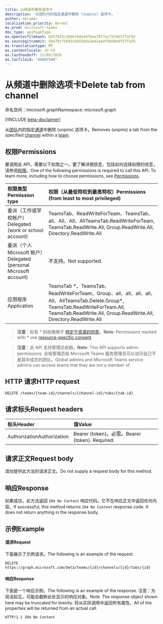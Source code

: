 ```yaml
---
title: 从频道中删除选项卡
description: '从团队内的指定通道中删除 (unpins) 选项卡。 '
author: nkramer
localization_priority: Normal
ms.prod: microsoft-teams
doc_type: apiPageType
ms.openlocfilehash: b557925c39de7b0ea976ea78f7ac75fd657faf92
ms.sourcegitcommit: 59e79cf2693cbb550da3e61eb4f68d9e0f57faf6
ms.translationtype: MT
ms.contentlocale: zh-CN
ms.lasthandoff: 12/09/2020
ms.locfileid: "49607540"
---
```

# <a name="delete-tab-from-channel"></a><span data-ttu-id="10452-103">从频道中删除选项卡</span><span class="sxs-lookup"><span data-stu-id="10452-103">Delete tab from channel</span></span>

<span data-ttu-id="10452-104">命名空间：microsoft.graph</span><span class="sxs-lookup"><span data-stu-id="10452-104">Namespace: microsoft.graph</span></span>

[!INCLUDE [beta-disclaimer](../../includes/beta-disclaimer.md)]

<span data-ttu-id="10452-105">从[团队](../resources/team.md)内的指定[通道](../resources/channel.md)中删除 (unpins) 选项卡。</span><span class="sxs-lookup"><span data-stu-id="10452-105">Removes (unpins) a tab from the specified [channel](../resources/channel.md) within a [team](../resources/team.md).</span></span> 

## <a name="permissions"></a><span data-ttu-id="10452-106">权限</span><span class="sxs-lookup"><span data-stu-id="10452-106">Permissions</span></span>
<span data-ttu-id="10452-p101">要调用此 API，需要以下权限之一。要了解详细信息，包括如何选择权限的信息，请参阅[权限](/graph/permissions-reference)。</span><span class="sxs-lookup"><span data-stu-id="10452-p101">One of the following permissions is required to call this API. To learn more, including how to choose permissions, see [Permissions](/graph/permissions-reference).</span></span>

|<span data-ttu-id="10452-109">权限类型</span><span class="sxs-lookup"><span data-stu-id="10452-109">Permission type</span></span>      | <span data-ttu-id="10452-110">权限（从最低特权到最高特权）</span><span class="sxs-lookup"><span data-stu-id="10452-110">Permissions (from least to most privileged)</span></span>              |
|:--------------------|:---------------------------------------------------------|
|<span data-ttu-id="10452-111">委派（工作或学校帐户）</span><span class="sxs-lookup"><span data-stu-id="10452-111">Delegated (work or school account)</span></span> |  <span data-ttu-id="10452-112">TeamsTab、ReadWriteForTeam、TeamsTab、all、All、All、All</span><span class="sxs-lookup"><span data-stu-id="10452-112">TeamsTab.ReadWriteForTeam, TeamsTab.ReadWrite.All, Group.ReadWrite.All, Directory.ReadWrite.All</span></span> |
|<span data-ttu-id="10452-113">委派（个人 Microsoft 帐户）</span><span class="sxs-lookup"><span data-stu-id="10452-113">Delegated (personal Microsoft account)</span></span> | <span data-ttu-id="10452-114">不支持。</span><span class="sxs-lookup"><span data-stu-id="10452-114">Not supported.</span></span>    |
|<span data-ttu-id="10452-115">应用程序</span><span class="sxs-lookup"><span data-stu-id="10452-115">Application</span></span> | <span data-ttu-id="10452-116">TeamsTab \*、TeamsTab、ReadWriteForTeam、Group、all、all、all、all、All、All</span><span class="sxs-lookup"><span data-stu-id="10452-116">TeamsTab.Delete.Group\*, TeamsTab.ReadWriteForTeam.All, TeamsTab.ReadWrite.All, Group.ReadWrite.All, Directory.ReadWrite.All</span></span> |

> <span data-ttu-id="10452-117">**注意**：标有 \* 的权限用于 [特定于资源的同意]( https://aka.ms/teams-rsc)。</span><span class="sxs-lookup"><span data-stu-id="10452-117">**Note**: Permissions marked with \* use [resource-specific consent]( https://aka.ms/teams-rsc).</span></span>

> <span data-ttu-id="10452-118">**注意**：此 API 支持管理员权限。</span><span class="sxs-lookup"><span data-stu-id="10452-118">**Note**: This API supports admin permissions.</span></span> <span data-ttu-id="10452-119">全局管理员和 Microsoft Teams 服务管理员可以访问自己不是其中成员的团队。</span><span class="sxs-lookup"><span data-stu-id="10452-119">Global admins and Microsoft Teams service admins can access teams that they are not a member of.</span></span>

## <a name="http-request"></a><span data-ttu-id="10452-120">HTTP 请求</span><span class="sxs-lookup"><span data-stu-id="10452-120">HTTP request</span></span>
<!-- { "blockType": "ignored" } -->
```http
DELETE /teams/{team-id}/channels/{channel-id}/tabs/{tab-id}
```

## <a name="request-headers"></a><span data-ttu-id="10452-121">请求标头</span><span class="sxs-lookup"><span data-stu-id="10452-121">Request headers</span></span>
| <span data-ttu-id="10452-122">标头</span><span class="sxs-lookup"><span data-stu-id="10452-122">Header</span></span>       | <span data-ttu-id="10452-123">值</span><span class="sxs-lookup"><span data-stu-id="10452-123">Value</span></span> |
|:---------------|:--------|
| <span data-ttu-id="10452-124">Authorization</span><span class="sxs-lookup"><span data-stu-id="10452-124">Authorization</span></span>  | <span data-ttu-id="10452-p103">Bearer {token}。必需。</span><span class="sxs-lookup"><span data-stu-id="10452-p103">Bearer {token}. Required.</span></span>  |

## <a name="request-body"></a><span data-ttu-id="10452-127">请求正文</span><span class="sxs-lookup"><span data-stu-id="10452-127">Request body</span></span>
<span data-ttu-id="10452-128">请勿提供此方法的请求正文。</span><span class="sxs-lookup"><span data-stu-id="10452-128">Do not supply a request body for this method.</span></span>

## <a name="response"></a><span data-ttu-id="10452-129">响应</span><span class="sxs-lookup"><span data-stu-id="10452-129">Response</span></span>

<span data-ttu-id="10452-p104">如果成功，此方法返回 `204 No Content` 响应代码。它不在响应正文中返回任何内容。</span><span class="sxs-lookup"><span data-stu-id="10452-p104">If successful, this method returns `204 No Content` response code. It does not return anything in the response body.</span></span>

## <a name="example"></a><span data-ttu-id="10452-132">示例</span><span class="sxs-lookup"><span data-stu-id="10452-132">Example</span></span>
#### <a name="request"></a><span data-ttu-id="10452-133">请求</span><span class="sxs-lookup"><span data-stu-id="10452-133">Request</span></span>
<span data-ttu-id="10452-134">下面展示了示例请求。</span><span class="sxs-lookup"><span data-stu-id="10452-134">The following is an example of the request.</span></span>
<!-- {
  "blockType": "ignored",
  "name": "get_team"
}-->
```http
DELETE https://graph.microsoft.com/beta/teams/{id}/channels/{id}/tabs/{id}
```
#### <a name="response"></a><span data-ttu-id="10452-135">响应</span><span class="sxs-lookup"><span data-stu-id="10452-135">Response</span></span>
<span data-ttu-id="10452-136">下面是一个响应示例。</span><span class="sxs-lookup"><span data-stu-id="10452-136">The following is an example of the response.</span></span> <span data-ttu-id="10452-137">注意：为简洁起见，可能会截断此处显示的响应对象。</span><span class="sxs-lookup"><span data-stu-id="10452-137">Note: The response object shown here may be truncated for brevity.</span></span> <span data-ttu-id="10452-138">将从实际调用中返回所有属性。</span><span class="sxs-lookup"><span data-stu-id="10452-138">All of the properties will be returned from an actual call.</span></span>
```http
HTTP/1.1 204 No Content
```

<!-- uuid: 8fcb5dbc-d5aa-4681-8e31-b001d5168d79
2015-10-25 14:57:30 UTC -->
<!--
{
  "type": "#page.annotation",
  "description": "Delete tab from channel",
  "keywords": "",
  "section": "documentation",
  "tocPath": "",
  "suppressions": []
}
-->


